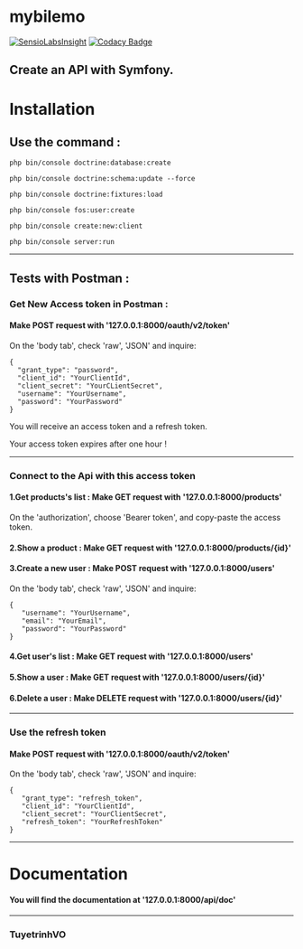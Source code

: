 # mybilemo

[![SensioLabsInsight](https://insight.sensiolabs.com/projects/ae8e4c58-c05d-46ea-9d00-8fe10a116d7e/small.png)](https://insight.sensiolabs.com/projects/ae8e4c58-c05d-46ea-9d00-8fe10a116d7e)
[![Codacy Badge](https://api.codacy.com/project/badge/Grade/c4a56ec3b4884c91bbf43b97e164fea5)](https://www.codacy.com/app/tuyetrinhvo/mybilemo?utm_source=github.com&amp;utm_medium=referral&amp;utm_content=tuyetrinhvo/mybilemo&amp;utm_campaign=Badge_Grade)

## Create an API with Symfony.


# Installation

## Use the command :

    php bin/console doctrine:database:create

    php bin/console doctrine:schema:update --force

    php bin/console doctrine:fixtures:load

    php bin/console fos:user:create

    php bin/console create:new:client

    php bin/console server:run


-------------------

## Tests with Postman :

### Get New Access token in Postman :

####  Make POST request with '127.0.0.1:8000/oauth/v2/token'

On the 'body tab', check 'raw', 'JSON' and inquire:

    {
      "grant_type": "password",
      "client_id": "YourClientId",
      "client_secret": "YourCLientSecret",
      "username": "YourUsername",
      "password": "YourPassword"
    }

You will receive an access token and a refresh token.

Your access token expires after one hour !

--------------

### Connect to the Api with this access token

#### 1.Get products's list : Make GET request with '127.0.0.1:8000/products'

On the 'authorization', choose 'Bearer token', and copy-paste the access token.

#### 2.Show a product : Make GET request with '127.0.0.1:8000/products/{id}'

#### 3.Create a new user : Make POST request with '127.0.0.1:8000/users'
On the 'body tab', check 'raw', 'JSON' and inquire:

    {
       "username": "YourUsername",
       "email": "YourEmail",
       "password": "YourPassword"
    }

#### 4.Get user's list : Make GET request with '127.0.0.1:8000/users'

#### 5.Show a user : Make GET request with '127.0.0.1:8000/users/{id}'

#### 6.Delete a user : Make DELETE request with '127.0.0.1:8000/users/{id}'

---------------

### Use the refresh token

#### Make POST request with '127.0.0.1:8000/oauth/v2/token'

On the 'body tab', check 'raw', 'JSON' and inquire:

    {
       "grant_type": "refresh_token",
       "client_id": "YourClientId",
       "client_secret": "YourClientSecret",
       "refresh_token": "YourRefreshToken"
    }

--------------

# Documentation

#### You will find the documentation at '127.0.0.1:8000/api/doc'

--------------

### TuyetrinhVO
